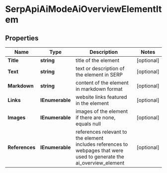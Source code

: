 # SerpApiAiModeAiOverviewElementItem


## Properties

| Name | Type | Description | Notes |
|------------ | ------------- | ------------- | -------------|
**Title** | **string** | title of the element |[optional]|
**Text** | **string** | text or description of the element in SERP |[optional]|
**Markdown** | **string** | content of the element in markdown format |[optional]|
**Links** | **IEnumerable<AiModeLinkElementInfo>** | website links featured in the element |[optional]|
**Images** | **IEnumerable<AiModeImagesElementInfo>** | images of the element<br>if there are none, equals null |[optional]|
**References** | **IEnumerable<AiModeAiOverviewReferenceInfo>** | references relevant to the element<br>includes references to webpages that were used to generate the ai_overview_element |[optional]|